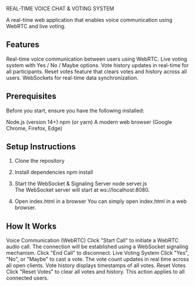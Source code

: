 REAL-TIME VOICE CHAT & VOTING SYSTEM

A real-time web application that enables voice communication using WebRTC and live voting.

## Features

Real-time voice communication between users using WebRTC.
Live voting system with Yes / No / Maybe options.
Vote history updates in real-time for all participants.
Reset votes feature that clears votes and history across all users.
WebSockets for real-time data synchronization.

## Prerequisites

Before you start, ensure you have the following installed:

Node.js (version 14+)
npm (or yarn)
A modern web browser (Google Chrome, Firefox, Edge)

## Setup Instructions

1. Clone the repository
2. Install dependencies
npm install  
3. Start the WebSocket & Signaling Server
node server.js  
The WebSocket server will start at ws://localhost:8080.

4. Open index.html in a browser
You can simply open index.html in a web browser.

## How It Works

Voice Communication (WebRTC)
Click "Start Call" to initiate a WebRTC audio call.
The connection will be established using a WebSocket signaling mechanism.
Click "End Call" to disconnect.
Live Voting System
Click "Yes", "No", or "Maybe" to cast a vote.
The vote count updates in real time across all open clients.
Vote history displays timestamps of all votes.
Reset Votes
Click "Reset Votes" to clear all votes and history.
This action applies to all connected users.

